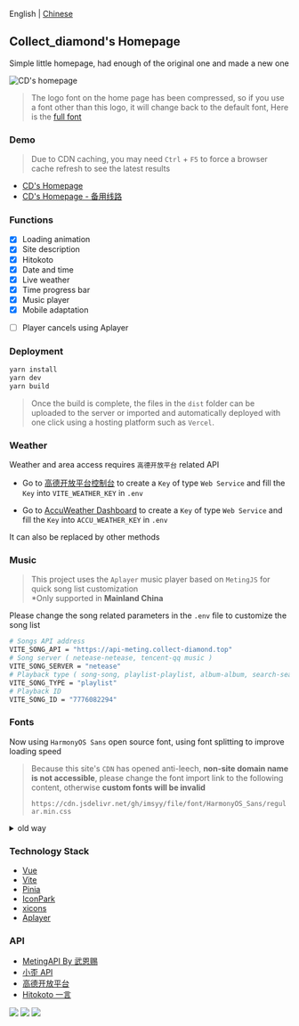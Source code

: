 English | [Chinese](./README.md)

<p>
<strong><h2>Collect_diamond's Homepage</h2></strong>
Simple little homepage, had enough of the original one and made a new one
</p>

![CD's homepage](https://s2.loli.net/2022/11/28/3bHVhDJvz6t2KAC.png)

> The logo font on the home page has been compressed, so if you use a font other than this logo, it will change back to the default font, Here is the [full font](https://file.4everland.app/font/Other/Pacifico-Regular.ttf)

### Demo

> Due to CDN caching, you may need `Ctrl` + `F5` to force a browser cache refresh to see the latest results

-   [CD's Homepage](https://collect-diamond.top)
-   [CD's Homepage - 备用线路](https://collect-diamond.tk)

### Functions

-   [x] Loading animation
-   [x] Site description
-   [x] Hitokoto
-   [x] Date and time
-   [x] Live weather
-   [x] Time progress bar
-   [x] Music player
-   [x] Mobile adaptation

*   [ ] Player cancels using Aplayer

### Deployment

```bash
yarn install
yarn dev
yarn build
```

> Once the build is complete, the files in the `dist` folder can be uploaded to the server or imported and automatically deployed with one click using a hosting platform such as `Vercel`.

### Weather

Weather and area access requires `高德开放平台` related API

-   Go to [高德开放平台控制台](https://console.amap.com/dev/index) to create a `Key` of type `Web Service` and fill the `Key` into `VITE_WEATHER_KEY` in `.env`

-   Go to [AccuWeather Dashboard](http://dataservice.accuweather.com) to create a `Key` of type `Web Service` and fill the `Key` into `ACCU_WEATHER_KEY` in `.env`

It can also be replaced by other methods

### Music

> This project uses the `Aplayer` music player based on `MetingJS` for quick song list customization  
> \*Only supported in **Mainland China**

Please change the song related parameters in the `.env` file to customize the song list

```bash
# Songs API address
VITE_SONG_API = "https://api-meting.collect-diamond.top"
# Song server ( netease-netease, tencent-qq music )
VITE_SONG_SERVER = "netease"
# Playback type ( song-song, playlist-playlist, album-album, search-search, artist-artist )
VITE_SONG_TYPE = "playlist"
# Playback ID
VITE_SONG_ID = "7776082294"
```

### Fonts

Now using `HarmonyOS Sans` open source font, using font splitting to improve loading speed

> Because this site's `CDN` has opened anti-leech, **non-site domain name is not accessible**, please change the font import link to the following content, otherwise **custom fonts will be invalid**
>
> `https://cdn.jsdelivr.net/gh/imsyy/file/font/HarmonyOS_Sans/regular.min.css`

<details>
<summary>old way</summary>

> As Chinese fonts are introduced in this project, Chinese fonts need to be compressed to improve the loading speed of the page (you can also cancel the use of Chinese fonts)

#### Chinese font removal traditional

-   Install `Python 3.7` and `pip`
-   Run `pip install fonttools`
-   Download [sc_unicode.txt](https://gist.githubusercontent.com/imaegoo/d64e5088b723c2e02c40985f55ff12db/raw/5ebd2ce49418c73459a9dfe050483409306a6c1d/sc_unicode.txt)
-   Run `pyftsubset font-name.ttf --unicodes-file=sc_unicode.txt`

#### fonts further compressed

-   Compile and install `Google woff2`

```bash
sudo apt-get install -y git g++ make
git clone --recursive https://github.com/google/woff2.git
cd woff2
make clean all
```

-   Compress the font again

```
. /woff2_compress . /font_name.ttf
```

-   Eventually the original font can be slow loaded, **load the compressed font first**

> For more information, please go to [虹墨空间站](https://www.imaegoo.com/2020/chinese-font-compress/) to view the original article

</details>

### Technology Stack

-   [Vue](https://cn.vuejs.org/)
-   [Vite](https://vitejs.cn/vite3-cn/)
-   [Pinia](https://pinia.vuejs.org/zh/)
-   [IconPark](https://iconpark.oceanengine.com/official)
-   [xicons](https://xicons.org/)
-   [Aplayer](https://aplayer.js.org/)

### API

-   [MetingAPI By 武恩赐](https://api.wuenci.com/meting/api/)
-   [小歪 API](https://api.ixiaowai.cn/)
-   [高德开放平台](https://lbs.amap.com/)
-   [Hitokoto 一言](https://hitokoto.cn/)

<a title="SSL" target="_blank" href="https://myssl.com/seal/detail?domain=blog.imsyy.top"><img src="https://img.shields.io/badge/MySSL-安全认证-brightgreen"></a>&nbsp;<a title="CDN" target="_blank" href="https://cdnjs.com/"><img src="https://img.shields.io/badge/CDN-Cloudflare-blue"></a>&nbsp;<a title="Copyright" target="_blank" href="https://imsyy.top/"><img src="https://img.shields.io/badge/Copyright%20%C2%A9%202020--2023-Collect_diamond-purple"></a>
